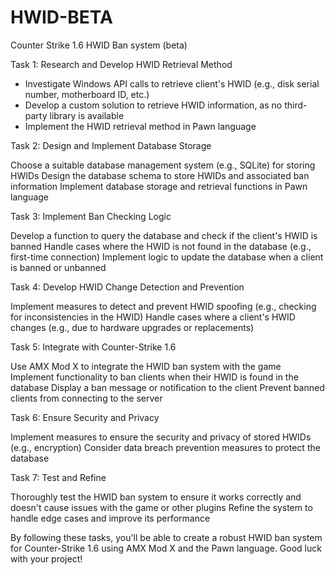 # HWID-BETA
 Counter Strike 1.6 HWID Ban system (beta)


Task 1: Research and Develop HWID Retrieval Method

- Investigate Windows API calls to retrieve client's HWID (e.g., disk serial number, motherboard ID, etc.)
- Develop a custom solution to retrieve HWID information, as no third-party library is available
- Implement the HWID retrieval method in Pawn language


Task 2: Design and Implement Database Storage

Choose a suitable database management system (e.g., SQLite) for storing HWIDs
Design the database schema to store HWIDs and associated ban information
Implement database storage and retrieval functions in Pawn language


Task 3: Implement Ban Checking Logic

Develop a function to query the database and check if the client's HWID is banned
Handle cases where the HWID is not found in the database (e.g., first-time connection)
Implement logic to update the database when a client is banned or unbanned


Task 4: Develop HWID Change Detection and Prevention

Implement measures to detect and prevent HWID spoofing (e.g., checking for inconsistencies in the HWID)
Handle cases where a client's HWID changes (e.g., due to hardware upgrades or replacements)


Task 5: Integrate with Counter-Strike 1.6

Use AMX Mod X to integrate the HWID ban system with the game
Implement functionality to ban clients when their HWID is found in the database
Display a ban message or notification to the client
Prevent banned clients from connecting to the server


Task 6: Ensure Security and Privacy

Implement measures to ensure the security and privacy of stored HWIDs (e.g., encryption)
Consider data breach prevention measures to protect the database


Task 7: Test and Refine

Thoroughly test the HWID ban system to ensure it works correctly and doesn't cause issues with the game or other plugins
Refine the system to handle edge cases and improve its performance


By following these tasks, you'll be able to create a robust HWID ban system for Counter-Strike 1.6 using AMX Mod X and the Pawn language. Good luck with your project!